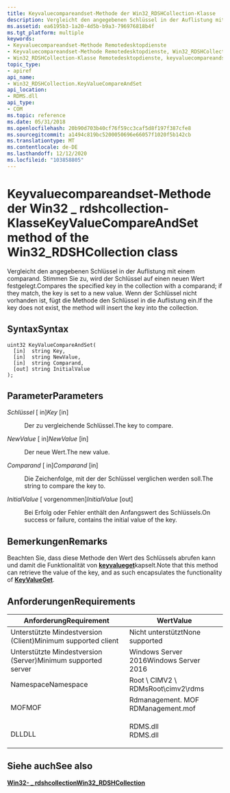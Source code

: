 ```yaml
---
title: Keyvaluecompareandset-Methode der Win32_RDSHCollection-Klasse
description: Vergleicht den angegebenen Schlüssel in der Auflistung mit einem comparand. Stimmen Sie zu, wird der Schlüssel auf einen neuen Wert festgelegt. Wenn der Schlüssel nicht vorhanden ist, fügt die Methode den Schlüssel in die Auflistung ein.
ms.assetid: ea6195b3-1a20-4d5b-b9a3-796976818b4f
ms.tgt_platform: multiple
keywords:
- Keyvaluecompareandset-Methode Remotedesktopdienste
- Keyvaluecompareandset-Methode Remotedesktopdienste, Win32_RDSHCollection-Klasse
- Win32_RDSHCollection-Klasse Remotedesktopdienste, keyvaluecompareandset-Methode
topic_type:
- apiref
api_name:
- Win32_RDSHCollection.KeyValueCompareAndSet
api_location:
- RDMS.dll
api_type:
- COM
ms.topic: reference
ms.date: 05/31/2018
ms.openlocfilehash: 20b90d703b40cf76f59cc3caf5d8f197f387cfe8
ms.sourcegitcommit: a1494c819bc5200050696e66057f1020f5b142cb
ms.translationtype: MT
ms.contentlocale: de-DE
ms.lasthandoff: 12/12/2020
ms.locfileid: "103858805"
---
```

# <a name="keyvaluecompareandset-method-of-the-win32_rdshcollection-class"></a><span data-ttu-id="33e61-107">Keyvaluecompareandset-Methode der Win32 \_ rdshcollection-Klasse</span><span class="sxs-lookup"><span data-stu-id="33e61-107">KeyValueCompareAndSet method of the Win32\_RDSHCollection class</span></span>

<span data-ttu-id="33e61-108">Vergleicht den angegebenen Schlüssel in der Auflistung mit einem comparand. Stimmen Sie zu, wird der Schlüssel auf einen neuen Wert festgelegt.</span><span class="sxs-lookup"><span data-stu-id="33e61-108">Compares the specified key in the collection with a comparand; if they match, the key is set to a new value.</span></span> <span data-ttu-id="33e61-109">Wenn der Schlüssel nicht vorhanden ist, fügt die Methode den Schlüssel in die Auflistung ein.</span><span class="sxs-lookup"><span data-stu-id="33e61-109">If the key does not exist, the method will insert the key into the collection.</span></span>

## <a name="syntax"></a><span data-ttu-id="33e61-110">Syntax</span><span class="sxs-lookup"><span data-stu-id="33e61-110">Syntax</span></span>


```mof
uint32 KeyValueCompareAndSet(
  [in]  string Key,
  [in]  string NewValue,
  [in]  string Comparand,
  [out] string InitialValue
);
```



## <a name="parameters"></a><span data-ttu-id="33e61-111">Parameter</span><span class="sxs-lookup"><span data-stu-id="33e61-111">Parameters</span></span>

<dl> <dt>

<span data-ttu-id="33e61-112">*Schlüssel* \[ in\]</span><span class="sxs-lookup"><span data-stu-id="33e61-112">*Key* \[in\]</span></span>
</dt> <dd>

<span data-ttu-id="33e61-113">Der zu vergleichende Schlüssel.</span><span class="sxs-lookup"><span data-stu-id="33e61-113">The key to compare.</span></span>

</dd> <dt>

<span data-ttu-id="33e61-114">*NewValue* \[ in\]</span><span class="sxs-lookup"><span data-stu-id="33e61-114">*NewValue* \[in\]</span></span>
</dt> <dd>

<span data-ttu-id="33e61-115">Der neue Wert.</span><span class="sxs-lookup"><span data-stu-id="33e61-115">The new value.</span></span>

</dd> <dt>

<span data-ttu-id="33e61-116">*Comparand* \[ in\]</span><span class="sxs-lookup"><span data-stu-id="33e61-116">*Comparand* \[in\]</span></span>
</dt> <dd>

<span data-ttu-id="33e61-117">Die Zeichenfolge, mit der der Schlüssel verglichen werden soll.</span><span class="sxs-lookup"><span data-stu-id="33e61-117">The string to compare the key to.</span></span>

</dd> <dt>

<span data-ttu-id="33e61-118">*InitialValue* \[ vorgenommen\]</span><span class="sxs-lookup"><span data-stu-id="33e61-118">*InitialValue* \[out\]</span></span>
</dt> <dd>

<span data-ttu-id="33e61-119">Bei Erfolg oder Fehler enthält den Anfangswert des Schlüssels.</span><span class="sxs-lookup"><span data-stu-id="33e61-119">On success or failure, contains the initial value of the key.</span></span>

</dd> </dl>

## <a name="remarks"></a><span data-ttu-id="33e61-120">Bemerkungen</span><span class="sxs-lookup"><span data-stu-id="33e61-120">Remarks</span></span>

<span data-ttu-id="33e61-121">Beachten Sie, dass diese Methode den Wert des Schlüssels abrufen kann und damit die Funktionalität von [**keyvalueget**](win32-rdshcollection-keyvalueget.md)kapselt.</span><span class="sxs-lookup"><span data-stu-id="33e61-121">Note that this method can retrieve the value of the key, and as such encapsulates the functionality of [**KeyValueGet**](win32-rdshcollection-keyvalueget.md).</span></span>

## <a name="requirements"></a><span data-ttu-id="33e61-122">Anforderungen</span><span class="sxs-lookup"><span data-stu-id="33e61-122">Requirements</span></span>



| <span data-ttu-id="33e61-123">Anforderung</span><span class="sxs-lookup"><span data-stu-id="33e61-123">Requirement</span></span> | <span data-ttu-id="33e61-124">Wert</span><span class="sxs-lookup"><span data-stu-id="33e61-124">Value</span></span> |
|-------------------------------------|---------------------------------------------------------------------------------------------|
| <span data-ttu-id="33e61-125">Unterstützte Mindestversion (Client)</span><span class="sxs-lookup"><span data-stu-id="33e61-125">Minimum supported client</span></span><br/> | <span data-ttu-id="33e61-126">Nicht unterstützt</span><span class="sxs-lookup"><span data-stu-id="33e61-126">None supported</span></span><br/>                                                                   |
| <span data-ttu-id="33e61-127">Unterstützte Mindestversion (Server)</span><span class="sxs-lookup"><span data-stu-id="33e61-127">Minimum supported server</span></span><br/> | <span data-ttu-id="33e61-128">Windows Server 2016</span><span class="sxs-lookup"><span data-stu-id="33e61-128">Windows Server 2016</span></span><br/>                                                              |
| <span data-ttu-id="33e61-129">Namespace</span><span class="sxs-lookup"><span data-stu-id="33e61-129">Namespace</span></span><br/>                | <span data-ttu-id="33e61-130">Root \\ CIMV2 \\ RDMs</span><span class="sxs-lookup"><span data-stu-id="33e61-130">Root\\cimv2\\rdms</span></span><br/>                                                                |
| <span data-ttu-id="33e61-131">MOF</span><span class="sxs-lookup"><span data-stu-id="33e61-131">MOF</span></span><br/>                      | <dl> <span data-ttu-id="33e61-132"><dt>Rdmanagement. MOF</dt></span><span class="sxs-lookup"><span data-stu-id="33e61-132"><dt>RDManagement.mof</dt></span></span> </dl> |
| <span data-ttu-id="33e61-133">DLL</span><span class="sxs-lookup"><span data-stu-id="33e61-133">DLL</span></span><br/>                      | <dl> <span data-ttu-id="33e61-134"><dt>RDMS.dll</dt></span><span class="sxs-lookup"><span data-stu-id="33e61-134"><dt>RDMS.dll</dt></span></span> </dl>         |



## <a name="see-also"></a><span data-ttu-id="33e61-135">Siehe auch</span><span class="sxs-lookup"><span data-stu-id="33e61-135">See also</span></span>

<dl> <dt>

[<span data-ttu-id="33e61-136">**Win32- \_ rdshcollection**</span><span class="sxs-lookup"><span data-stu-id="33e61-136">**Win32\_RDSHCollection**</span></span>](win32-rdshcollection.md)
</dt> </dl>

 

 





